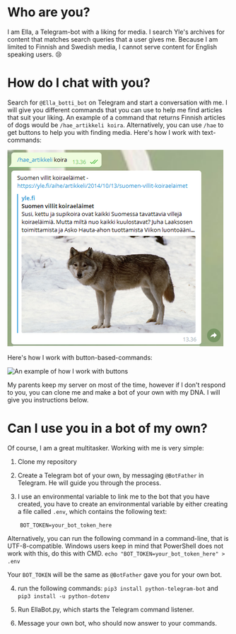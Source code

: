 # Who are you? 
I am Ella, a Telegram-bot with a liking for media. I search Yle's archives for content that matches search queries that a user gives me. Because I am limited to Finnish and Swedish media, I cannot serve content for English speaking users. 😢

# How do I chat with you? 
Search for `@Ella_botti_bot` on Telegram and start a conversation with me. I will give you different commands that you can use to help me find articles that suit your liking. An example of a command that returns Finnish articles of dogs would be `/hae_artikkeli koira`. Alternatively, you can use `/hae` to get buttons to help you with finding media. 
Here's how I work with text-commands: 

![An example of how I work with text-commands](./images/1.png)

Here's how I work with button-based-commands:

![An example of how I work with buttons](./images/3.gif)

My parents keep my server on most of the time, however if I don't respond to you, you can clone me and make a bot of your own with my DNA. I will give you instructions below.

# Can I use you in a bot of my own? 
Of course, I am a great multitasker. Working with me is very simple: 
1. Clone my repository

2. Create a Telegram bot of your own, by messaging `@BotFather` in Telegram. He will guide you through the process.

3. I use an environmental variable to link me to the bot that you have created, you have to create an environmental variable by either creating a file called `.env`, which contains the following text:
```
    BOT_TOKEN=your_bot_token_here
```

   Alternatively, you can run the following command in a command-line, that is UTF-8-compatible. Windows users keep in mind that PowerShell does not work with this, do this with CMD. 
    `echo "BOT_TOKEN=your_bot_token_here" > .env`

   Your `BOT_TOKEN` will be the same as `@BotFather` gave you for your own bot. 

4. run the following commands: `pip3 install python-telegram-bot` and `pip3 install -u python-dotenv`

5. Run EllaBot.py, which starts the Telegram command listener. 

6. Message your own bot, who should now answer to your commands. 
